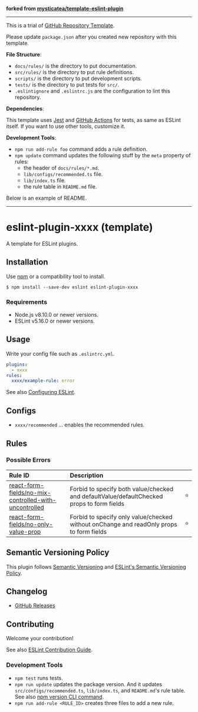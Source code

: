 **forked from [mysticatea/template-eslint-plugin](https://github.com/mysticatea/template-eslint-plugin)**

---

This is a trial of [GitHub Repository Template](https://github.blog/2019-06-06-generate-new-repositories-with-repository-templates/).

Please update `package.json` after you created new repository with this template.

**File Structure**:

- `docs/rules/` is the directory to put documentation.
- `src/rules/` is the directory to put rule definitions.
- `scripts/` is the directory to put development scripts.
- `tests/` is the directory to put tests for `src/`.
- `.eslintignore` and `.eslintrc.js` are the configuration to lint this repository.

**Dependencies**:

This template uses [Jest](https://jestjs.io/) and [GitHub Actions](https://github.co.jp/features/actions) for tests, as same as ESLint itself. If you want to use other tools, customize it.

**Development Tools**:

- `npm run add-rule foo` command adds a rule definition.
- `npm update` command updates the following stuff by the `meta` property of rules:
  - the header of `docs/rules/*.md`.
  - `lib/configs/recommended.ts` file.
  - `lib/index.ts` file.
  - the rule table in `README.md` file.

Below is an example of README.

---

# eslint-plugin-xxxx (template)

<!--
[![npm version](https://img.shields.io/npm/v/eslint-plugin-xxxx.svg)](https://www.npmjs.com/package/eslint-plugin-xxxx)
[![Downloads/month](https://img.shields.io/npm/dm/eslint-plugin-xxxx.svg)](http://www.npmtrends.com/eslint-plugin-xxxx)
[![Build Status](https://travis-ci.org/mysticatea/eslint-plugin-xxxx.svg?branch=master)](https://travis-ci.org/mysticatea/eslint-plugin-xxxx)
[![Coverage Status](https://codecov.io/gh/mysticatea/eslint-plugin-xxxx/branch/master/graph/badge.svg)](https://codecov.io/gh/mysticatea/eslint-plugin-xxxx)
[![Dependency Status](https://david-dm.org/mysticatea/eslint-plugin-xxxx.svg)](https://david-dm.org/mysticatea/eslint-plugin-xxxx)
-->

A template for ESLint plugins.

## Installation

Use [npm](https://www.npmjs.com/) or a compatibility tool to install.

```
$ npm install --save-dev eslint eslint-plugin-xxxx
```

### Requirements

- Node.js v8.10.0 or newer versions.
- ESLint v5.16.0 or newer versions.

## Usage

Write your config file such as `.eslintrc.yml`.

```yml
plugins:
  - xxxx
rules:
  xxxx/example-rule: error
```

See also [Configuring ESLint](https://eslint.org/docs/user-guide/configuring).

## Configs

- `xxxx/recommended` ... enables the recommended rules.

## Rules

<!--RULE_TABLE_BEGIN-->

### Possible Errors

| Rule ID                                                                                                      | Description                                                                               |     |
| :----------------------------------------------------------------------------------------------------------- | :---------------------------------------------------------------------------------------- | :-: |
| [react-form-fields/no-mix-controlled-with-uncontrolled](./docs/rules/no-mix-controlled-with-uncontrolled.md) | Forbid to specify both value/checked and defaultValue/defaultChecked props to form fields | ⭐️ |
| [react-form-fields/no-only-value-prop](./docs/rules/no-only-value-prop.md)                                   | Forbid to specify only value/checked without onChange and readOnly props to form fields   | ⭐️ |

<!--RULE_TABLE_END-->

## Semantic Versioning Policy

This plugin follows [Semantic Versioning](http://semver.org/) and [ESLint's Semantic Versioning Policy](https://github.com/eslint/eslint#semantic-versioning-policy).

## Changelog

- [GitHub Releases]()

## Contributing

Welcome your contribution!

See also [ESLint Contribution Guide](https://eslint.org/docs/developer-guide/contributing/).

### Development Tools

- `npm test` runs tests.
- `npm run update` updates the package version. And it updates `src/configs/recommended.ts`, `lib/index.ts`, and `README.md`'s rule table. See also [npm version CLI command](https://docs.npmjs.com/cli/version).
- `npm run add-rule <RULE_ID>` creates three files to add a new rule.
